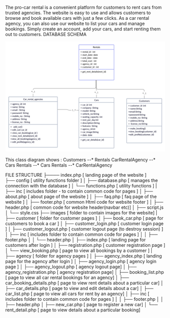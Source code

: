 The pro-car rental is a convenient platform for customers to rent cars from trusted agencies. The website is easy to use and allows customers to browse and book available cars with just a few clicks.
As a car rental agency, you can also use our website to list your cars and manage bookings. Simply create an account, add your cars, and start renting them out to customers.
DATABASE SCHEMA


![](images/db-schema.png)

This class diagram shows :
Customers --* Rentals
CarRentalAgency --* Cars
Rentals --* Cars
Rentals --* CarRentalAgency



FILE STRUCTURE
├──── index.php   		[ landing page of the website ]        
├── config	   			[ utility functions folder ]
│   ├── database.php   			[ manages the connection with the database ]
│   └── functions.php				[ utility functions ]
 |
├── inc				[ includes folder - to contain common code for pages ]
│   ├── about.php   				[ about page of the website ]
│   ├── faq.php   				[ faq page of the website ]
│   ├── footer.php				[ common Html code for website footer ]
│   ├── header.php	   			[ common code for website header(navbar etc)]
│   ├── script.js
│   └── style.css
├── images				[ folder to contain images for the website]
 |
├── customer			[ folder for customer pages ]
│   ├── book_car.php			[ page for customers to book a car ]
│   ├── customer_login.php			[ customer login page ]	
│   ├── customer_logout.php		[ customer logout page (to destroy session) ]
│   ├── inc				[ includes folder to contain common code for pages ]
│   │   ├── footer.php
│   │   └── header.php
│   ├── index.php				[ landing page for customers after login ]
│   ├── registration.php			[ customer registration page ]
│   └── view_booking.php			[ page to view all bookings by a customer ]
 |			
├── agency				[ folder for agency pages ]
│   ├── agency_index.php			[ landing page for the agency after login ]
│   ├── agency_login.php			[ agency login page ]
│   ├── agency_logout.php			[ agency logout page]
│   ├── agency_registration.php		[ agency registration page]
│   ├── booking_list.php			[ page to view all car rental bookings for an agency]
│   ├── car_booking_details.php		[ page to view rent details about a particular car]
│   ├── car_details.php			[ page to view and edit details about a car]
│   ├── car_list.php				[ page to view all cars for rent by an agency]
│   ├── inc				[ includes folder to contain common code for pages ]
│   │   ├── footer.php
│   │   ├── header.php
│   ├── new_car.php				[ page to register a new car]
│   └── rent_detail.php                                 [ page to view details about a particular booking]



